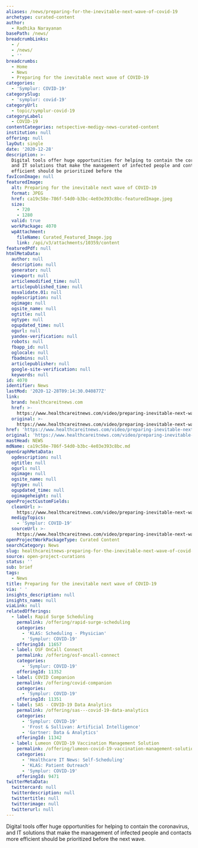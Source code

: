 ```yaml
---
aliases: /news/preparing-for-the-inevitable-next-wave-of-covid-19
archetype: curated-content
author:
  - Radhika Narayanan
basePath: /news/
breadcrumbLinks:
  - /
  - /news/
  - ''
breadcrumbs:
  - Home
  - News
  - Preparing for the inevitable next wave of COVID-19
categories:
  - 'Symplur: COVID-19'
categorySlug:
  - 'symplur: covid-19'
categoryUrl:
  - topic/symplur-covid-19
categoryLabel:
  - COVID-19
contentCategories: netspective-medigy-news-curated-content
institution: null
offering: null
layOut: single
date: '2020-12-28'
description: >-
  Digital tools offer huge opportunities for helping to contain the coronavirus,
  and IT solutions that make the management of infected people and contacts more
  efficient should be prioritized before the
favIconImage: null
featuredImage:
  alt: Preparing for the inevitable next wave of COVID-19
  format: JPEG
  href: ca19c58e-786f-54d0-b3bc-4e03e393c8bc-featuredImage.jpeg
  size:
    - 720
    - 1280
  valid: true
  workPackage: 4070
  wpAttachment:
    fileName: Curated_Featured_Image.jpg
    link: /api/v3/attachments/10359/content
featuredPdf: null
htmlMetaData:
  author: null
  description: null
  generator: null
  viewport: null
  articlemodified_time: null
  articlepublished_time: null
  msvalidate.01: null
  ogdescription: null
  ogimage: null
  ogsite_name: null
  ogtitle: null
  ogtype: null
  ogupdated_time: null
  ogurl: null
  yandex-verification: null
  robots: null
  fbapp_id: null
  oglocale: null
  fbadmins: null
  articlepublisher: null
  google-site-verification: null
  keywords: null
id: 4070
identifier: News
lastMod: '2020-12-28T09:14:30.040877Z'
link:
  brand: healthcareitnews.com
  href: >-
    https://www.healthcareitnews.com/video/preparing-inevitable-next-wave-covid-19
  original: >-
    https://www.healthcareitnews.com/video/preparing-inevitable-next-wave-covid-19
href: 'https://www.healthcareitnews.com/video/preparing-inevitable-next-wave-covid-19'
original: 'https://www.healthcareitnews.com/video/preparing-inevitable-next-wave-covid-19'
mastHead: NEWS
mdName: ca19c58e-786f-54d0-b3bc-4e03e393c8bc.md
openGraphMetaData:
  ogdescription: null
  ogtitle: null
  ogurl: null
  ogimage: null
  ogsite_name: null
  ogtype: null
  ogupdated_time: null
  ogimageheight: null
openProjectCustomFields:
  cleanUrl: >-
    https://www.healthcareitnews.com/video/preparing-inevitable-next-wave-covid-19
  medigyTopics:
    - 'Symplur: COVID-19'
  sourceUrl: >-
    https://www.healthcareitnews.com/video/preparing-inevitable-next-wave-covid-19
openProjectWorkPackageType: Curated Content
searchCategory: News
slug: healthcareitnews-preparing-for-the-inevitable-next-wave-of-covid-19
source: open-project-curations
status: ''
sub: brief
tags:
  - News
title: Preparing for the inevitable next wave of COVID-19
via: ' '
insights_description: null
insights_name: null
viaLink: null
relatedOfferings:
  - label: Rapid Surge Scheduling
    permalink: /offering/rapid-surge-scheduling
    categories:
      - 'KLAS: Scheduling - Physician'
      - 'Symplur: COVID-19'
    offeringId: 11657
  - label: OSF OnCall Connect
    permalink: /offering/osf-oncall-connect
    categories:
      - 'Symplur: COVID-19'
    offeringId: 11352
  - label: COVID Companion
    permalink: /offering/covid-companion
    categories:
      - 'Symplur: COVID-19'
    offeringId: 11351
  - label: SAS - COVID-19 Data Analytics
    permalink: /offering/sas---covid-19-data-analytics
    categories:
      - 'Symplur: COVID-19'
      - 'Frost & Sullivan: Artificial Intelligence'
      - 'Gartner: Data & Analytics'
    offeringId: 11342
  - label: Lumeon COVID-19 Vaccination Management Solution
    permalink: /offering/lumeon-covid-19-vaccination-management-solution
    categories:
      - 'Healthcare IT News: Self-Scheduling'
      - 'KLAS: Patient Outreach'
      - 'Symplur: COVID-19'
    offeringId: 9471
twitterMetaData:
  twittercard: null
  twitterdescription: null
  twittertitle: null
  twitterimage: null
  twitterurl: null
---
```

<p>Digital tools offer huge opportunities for helping to contain the coronavirus, and IT solutions that make the management of infected people and contacts more efficient should be prioritized before the next wave.<br><br>&nbsp;</p>